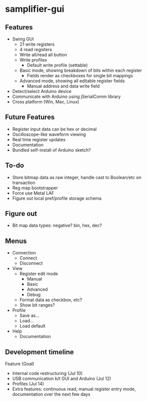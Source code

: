 # samplifier-gui

## Features

- Swing GUI
    - 21 write registers
    - 4 read registers
    - Write all/read all button
    - Write profiles
        - Default write profile (settable)
    - Basic mode, showing breakdown of bits within each register
        - Fields render as checkboxes for single bit mappings
    - Advanced mode, showing all editable register fields
        - Manual address and data write field
- Detect/select Arduino device
- Communicate with Arduino using jSerialComm library
- Cross platform (Win, Mac, Linux)

## Future Features

- Register input data can be hex or decimal
- Oscilloscope-like waveform viewing
- Real time register updates
- Documentation
- Bundled self-install of Arduino sketch?


## To-do

- Store bitmap data as raw integer, handle cast to Boolean/etc on transaction
- Reg map bootstrapper
- Force use Metal LAF
- Figure out local pref/profile storage schema

## Figure out

- Bit map data types: negative? bin, hex, dec?

## Menus

- Connection
    - Connect
    - Disconnect
- View
    - Register edit mode
        - Manual
        - Basic
        - Advanced
        - Debug
    - Format data as checkbox, etc?
    - Show bit ranges?
- Profile
    - Save as...
    - Load...
    - Load default
- Help
    - Documentation
    
## Development timeline

Feature (Goal)
- Internal code restructuring (Jul 10)
- USB communication b/t GUI and Arduino (Jul 12)
- Profiles (Jul 14)
- Extra features: continuous read, manual register entry mode, documentation over the next few days
